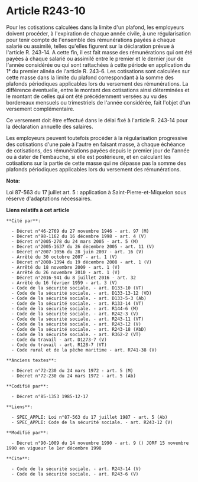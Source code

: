 # Article R243-10

Pour les cotisations calculées dans la limite d'un plafond, les employeurs doivent procéder, à l'expiration de chaque année
civile, à une régularisation pour tenir compte de l'ensemble des rémunérations payées à chaque salarié ou assimilé, telles
qu'elles figurent sur la déclaration prévue à l'article R. 243-14. A cette fin, il est fait masse des rémunérations qui ont
été payées à chaque salarié ou assimilé entre le premier et le dernier jour de l'année considérée ou qui sont rattachées à
cette période en application du 1° du premier alinéa de l'article R. 243-6. Les cotisations sont calculées sur cette masse
dans la limite du plafond correspondant à la somme des plafonds périodiques applicables lors du versement des rémunérations.
La différence éventuelle, entre le montant des cotisations ainsi déterminées et le montant de celles qui ont été précédemment
versées au vu des bordereaux mensuels ou trimestriels de l'année considérée, fait l'objet d'un versement complémentaire. 

Ce versement doit être effectué dans le délai fixé à l'article R. 243-14 pour la déclaration annuelle des salaires. 

Les employeurs peuvent toutefois procéder à la régularisation progressive des cotisations d'une paie à l'autre en faisant
masse, à chaque échéance de cotisations, des rémunérations payées depuis le premier jour de l'année ou à dater de l'embauche,
si elle est postérieure, et en calculant les cotisations sur la partie de cette masse qui ne dépasse pas la somme des
plafonds périodiques applicables lors du versement des rémunérations.

**Nota:**

Loi 87-563 du 17 juillet art. 5 : application à Saint-Pierre-et-Miquelon sous réserve d'adaptations nécessaires.

**Liens relatifs à cet article**

	**Cité par**:

	  - Décret n°46-2769 du 27 novembre 1946 - art. 97 (M)
	  - Décret n°98-1162 du 16 décembre 1998 - art. 4 (V)
	  - Décret n°2005-278 du 24 mars 2005 - art. 5 (M)
	  - Décret n°2005-1637 du 26 décembre 2005 - art. 11 (V)
	  - Décret n°2007-1056 du 28 juin 2007 - art. 16 (V)
	  - Arrêté du 30 octobre 2007 - art. 1 (V)
	  - Décret n°2008-1394 du 19 décembre 2008 - art. 1 (V)
	  - Arrêté du 18 novembre 2009 - art. 1 (V)
	  - Arrêté du 26 novembre 2010 - art. 1 (V)
	  - Décret n°2016-941 du 8 juillet 2016 - art. 32
	  - Arrêté du 16 février 1959 - art. 3 (V)
	  - Code de la sécurité sociale. - art. D133-10 (VT)
	  - Code de la sécurité sociale. - art. D133-13-12 (VD)
	  - Code de la sécurité sociale. - art. D133-5-3 (Ab)
	  - Code de la sécurité sociale. - art. R133-14 (VT)
	  - Code de la sécurité sociale. - art. R144-6 (M)
	  - Code de la sécurité sociale. - art. R242-3 (V)
	  - Code de la sécurité sociale. - art. R243-11 (VT)
	  - Code de la sécurité sociale. - art. R243-12 (V)
	  - Code de la sécurité sociale. - art. R243-18 (AbD)
	  - Code de la sécurité sociale. - art. R362-2 (VT)
	  - Code du travail - art. D1273-7 (V)
	  - Code du travail - art. R128-7 (VT)
	  - Code rural et de la pêche maritime - art. R741-38 (V)

	**Anciens textes**:

	  - Décret n°72-230 du 24 mars 1972 - art. 5 (M)
	  - Décret n°72-230 du 24 mars 1972 - art. 5 (Ab)

	**Codifié par**:

	  - Décret n°85-1353 1985-12-17

	**Liens**:

	  - SPEC_APPLI: Loi n°87-563 du 17 juillet 1987 - art. 5 (Ab)
	  - SPEC_APPLI: Code de la sécurité sociale. - art. R243-12 (V)

	**Modifié par**:

	  - Décret n°90-1009 du 14 novembre 1990 - art. 9 () JORF 15 novembre 1990 en vigueur le 1er décembre 1990

	**Cite**:

	  - Code de la sécurité sociale. - art. R243-14 (V)
	  - Code de la sécurité sociale. - art. R243-6 (V)
